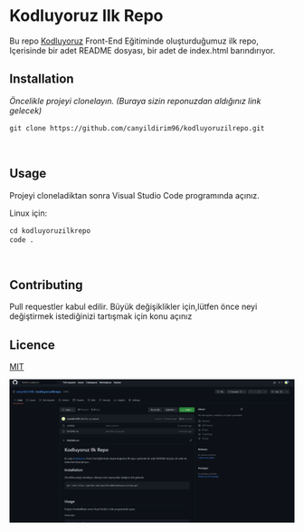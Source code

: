 # **Kodluyoruz Ilk Repo**
Bu repo [Kodluyoruz](https://kodluyoruz.org/tr/kodluyoruz/) Front-End Eğitiminde oluşturduğumuz ilk repo, Içerisinde bir adet README dosyası, bir adet de index.html barındırıyor.


## **Installation**

*Öncelikle projeyi clonelayın. (Buraya sizin reponuzdan aldığınız link gelecek)*



```
git clone https://github.com/canyildirim96/kodluyoruzilrepo.git
```
<br>

## **Usage**

Projeyi cloneladiktan sonra Visual Studio Code programında açınız.

Linux için:

```
cd kodluyoruzilkrepo
code .

```
<br>

## **Contributing**

Pull requestler kabul edilir. Büyük değişiklikler için,lütfen önce neyi değiştirmek istediğinizi tartışmak için konu açınız

## **Licence**

[MIT](C:\Users\canyl\Desktop\kodluyoruzilrepo-main\LICENSE)

!["C:\Users\canyl\Downloads\kodluyoruzilkrepo\kodluyoruzilkrepo\Adsız.png"](Ads%C4%B1z.png)